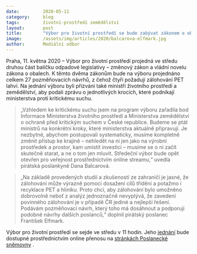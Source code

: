 ```yaml
---
date:         2020-05-11
category:     blog
tags:         životní-prostředí zemědělství 
layout:       post
title:        "Výbor pro životní prostředí se bude zabývat zákonem o obalech a suchem v ČR"
image:        /assets/img/articles/2020/balcarova-elfmark.jpg
author:       Mediální odbor
---  
```

 


Praha, 11. května 2020 – Výbor pro životní prostředí projedná ve středu druhou část balíčku odpadové legislativy – změnový zákon a vládní novelu zákona o obalech. K těmto dvěma zákonům bude na výboru projednáno celkem 27 pozměňovacích návrhů, z čehož čtyři požadují zálohování PET lahví. Na jednání výboru byli přizváni také ministři životního prostředí a zemědělství, aby podali zprávu o jednotlivých krocích, které podnikají ministerstva proti kritickému suchu. 

> „Vzhledem ke kritickému suchu jsem na program výboru zařadila bod Informace Ministerstva životního prostředí a Ministerstva zemědělství o ochraně před kritickým suchem v České republice. Budeme se ptát ministrů na konkrétní kroky, které ministerstva aktuálně připravují. Je nezbytné, abychom postupovali systematicky, musíme kompletně změnit přístup ke krajině – nehledět na ni jen jako na výrobní prostředek a prostor, kam umístit investici – musíme se o ni začít skutečně starat, a ne o tom jen mluvit. Středeční výbor bude opět otevřen pro veřejnost prostřednictvím online streamu,“ uvedla pirátská poslankyně Dana Balcarová.

> „Na základě provedených studií a zkušeností ze zahraničí je jasné, že zálohování může výrazně pomoci dosažení cílů třídění a potažmo i recyklace PET a hliníku. Proto chci, aby zálohování bylo umožněno dobrovolně neboť z analýz jednoznačně nevyplývá, že zavedení povinného zálohování je v případě ČR jediné a nejlepší řešení. Podávám pozměňovací návrh, který toho má dosáhnout a podporuji podobné návrhy dalších poslanců,“ doplnil pirátský poslanec František Elfmark.

Výbor pro životní prostředí se sejde ve středu v 11 hodin. Jeho [jednání](https://www.psp.cz/sqw/hp.sqw?k=4612&z=13900) bude dostupné prostřednictvím online přenosu na [stránkách Poslanecké sněmovny](https://www.psp.cz/sqw/hp.sqw?k=1357&fbclid=IwAR2cQhYObAMnifs7ZTP0gB2Kh8SbgLFdgpmQlI28-LM7y-zb3ZOKmv0U5d8) . 
